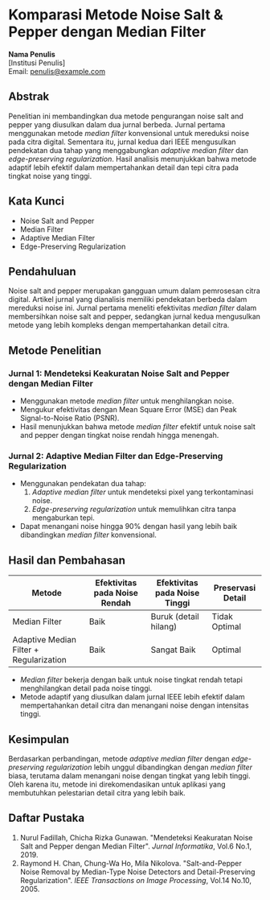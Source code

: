 # Komparasi Metode Noise Salt & Pepper dengan Median Filter

**Nama Penulis**  
[Institusi Penulis]  
Email: penulis@example.com  

## Abstrak
Penelitian ini membandingkan dua metode pengurangan noise salt and pepper yang diusulkan dalam dua jurnal berbeda. Jurnal pertama menggunakan metode *median filter* konvensional untuk mereduksi noise pada citra digital. Sementara itu, jurnal kedua dari IEEE mengusulkan pendekatan dua tahap yang menggabungkan *adaptive median filter* dan *edge-preserving regularization*. Hasil analisis menunjukkan bahwa metode adaptif lebih efektif dalam mempertahankan detail dan tepi citra pada tingkat noise yang tinggi.

## Kata Kunci
- Noise Salt and Pepper
- Median Filter
- Adaptive Median Filter
- Edge-Preserving Regularization

## Pendahuluan
Noise salt and pepper merupakan gangguan umum dalam pemrosesan citra digital. Artikel jurnal yang dianalisis memiliki pendekatan berbeda dalam mereduksi noise ini. Jurnal pertama meneliti efektivitas *median filter* dalam membersihkan noise salt and pepper, sedangkan jurnal kedua mengusulkan metode yang lebih kompleks dengan mempertahankan detail citra.

## Metode Penelitian
### Jurnal 1: Mendeteksi Keakuratan Noise Salt and Pepper dengan Median Filter
- Menggunakan metode *median filter* untuk menghilangkan noise.
- Mengukur efektivitas dengan Mean Square Error (MSE) dan Peak Signal-to-Noise Ratio (PSNR).
- Hasil menunjukkan bahwa metode *median filter* efektif untuk noise salt and pepper dengan tingkat noise rendah hingga menengah.

### Jurnal 2: Adaptive Median Filter dan Edge-Preserving Regularization
- Menggunakan pendekatan dua tahap:
  1. *Adaptive median filter* untuk mendeteksi pixel yang terkontaminasi noise.
  2. *Edge-preserving regularization* untuk memulihkan citra tanpa mengaburkan tepi.
- Dapat menangani noise hingga 90% dengan hasil yang lebih baik dibandingkan *median filter* konvensional.

## Hasil dan Pembahasan
| Metode | Efektivitas pada Noise Rendah | Efektivitas pada Noise Tinggi | Preservasi Detail |
|--------|-----------------------------|----------------------------|------------------|
| Median Filter | Baik | Buruk (detail hilang) | Tidak Optimal |
| Adaptive Median Filter + Regularization | Baik | Sangat Baik | Optimal |

- *Median filter* bekerja dengan baik untuk noise tingkat rendah tetapi menghilangkan detail pada noise tinggi.
- Metode adaptif yang diusulkan dalam jurnal IEEE lebih efektif dalam mempertahankan detail citra dan menangani noise dengan intensitas tinggi.

## Kesimpulan
Berdasarkan perbandingan, metode *adaptive median filter* dengan *edge-preserving regularization* lebih unggul dibandingkan dengan *median filter* biasa, terutama dalam menangani noise dengan tingkat yang lebih tinggi. Oleh karena itu, metode ini direkomendasikan untuk aplikasi yang membutuhkan pelestarian detail citra yang lebih baik.

## Daftar Pustaka
1. Nurul Fadillah, Chicha Rizka Gunawan. "Mendeteksi Keakuratan Noise Salt and Pepper dengan Median Filter". *Jurnal Informatika*, Vol.6 No.1, 2019.
2. Raymond H. Chan, Chung-Wa Ho, Mila Nikolova. "Salt-and-Pepper Noise Removal by Median-Type Noise Detectors and Detail-Preserving Regularization". *IEEE Transactions on Image Processing*, Vol.14 No.10, 2005.
